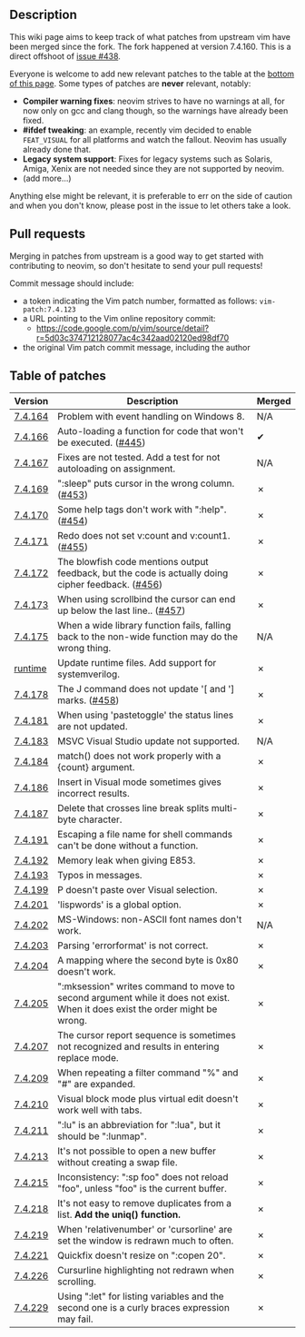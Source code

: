 Description
-----------

This wiki page aims to keep track of what patches from upstream vim have been merged since the fork. The fork happened at version 7.4.160. This is a direct offshoot of [issue #438](https://github.com/neovim/neovim/issues/438).

Everyone is welcome to add new relevant patches to the table at the [bottom of this page](#table-of-patches). Some types of patches are **never** relevant, notably:

- **Compiler warning fixes**: neovim strives to have no warnings at all, for now only on gcc and clang though, so the warnings have already been fixed.
- **#ifdef tweaking**: an example, recently vim decided to enable `FEAT_VISUAL` for all platforms and watch the fallout. Neovim has usually already done that.
- **Legacy system support**: Fixes for legacy systems such as Solaris, Amiga, Xenix are not needed since they are not supported by neovim.
- (add more...)

Anything else might be relevant, it is preferable to err on the side of caution and when you don't know, please post in the issue to let others take a look. 

Pull requests
-------------

Merging in patches from upstream is a good way to get started with contributing to neovim, so don't hesitate to send your pull requests! 

Commit message should include:

- a token indicating the Vim patch number, formatted as follows: `vim-patch:7.4.123`
- a URL pointing to the Vim online repository commit:
    - https://code.google.com/p/vim/source/detail?r=5d03c374712128077ac4c342aad02120ed98df70
- the original Vim patch commit message, including the author
    

Table of patches
----------------

Version  | Description | Merged
------------------- | --------------- | ----------
 [7.4.164](https://code.google.com/p/vim/source/detail?r=a01819fb6e2b5c270dac492ab2fe923ea9301651)  | Problem with event handling on Windows 8. | N/A
 [7.4.166](https://code.google.com/p/vim/source/detail?r=5d03c374712128077ac4c342aad02120ed98df70)  | Auto-loading a function for code that won't be executed. ([#445](https://github.com/neovim/neovim/pull/445)) | ✔
 [7.4.167](https://code.google.com/p/vim/source/detail?r=22387c8eec43ea8b1b704cad49c8f7187e2fd579)  | Fixes are not tested. Add a test for not autoloading on assignment. | N/A
 [7.4.169](https://code.google.com/p/vim/source/detail?r=4e3a9dd25d428e7c08ed401afc244972e27e08e6)  | ":sleep" puts cursor in the wrong column. ([#453](https://github.com/neovim/neovim/pull/453)) | ✗
 [7.4.170](https://code.google.com/p/vim/source/detail?r=8122eab8fcdbbdaac62dfbf7c6458cb3e6f46b04)  | Some help tags don't work with ":help". ([#454](https://github.com/neovim/neovim/pull/454)) | ✗
 [7.4.171](https://code.google.com/p/vim/source/detail?r=beb037a6c2708f539d50840637f70eed0811d93c)  | Redo does not set v:count and v:count1. ([#455](https://github.com/neovim/neovim/pull/455)) | ✗
 [7.4.172](https://code.google.com/p/vim/source/detail?r=391e10afccf6879dcfab8b28cb1587a13eb835c0)  | The blowfish code mentions output feedback, but the code is actually doing cipher feedback. ([#456](https://github.com/neovim/neovim/pull/456)) | ✗
 [7.4.173](https://code.google.com/p/vim/source/detail?r=233ad7b960d0fbeb224b383918113b25c74ebe35)  | When using scrollbind the cursor can end up below the last line.. ([#457](https://github.com/neovim/neovim/pull/457)) | ✗
 [7.4.175](https://code.google.com/p/vim/source/detail?r=6b69d8dde19e32909f4ee3a6337e6a2ecfbb6f72)  | When a wide library function fails, falling back to the non-wide function may do the wrong thing. | N/A
 [runtime](https://code.google.com/p/vim/source/detail?r=1dea14d4c73897e0317779a1c85271629806def5)  | Update runtime files.  Add support for systemverilog. | ✗
 [7.4.178](https://code.google.com/p/vim/source/detail?r=647e6bb15aa3f864eaf447fe77e3e3ae7e37b134)  | The J command does not update '[ and '] marks. ([#458](https://github.com/neovim/neovim/pull/458)) | ✗
 [7.4.181](https://code.google.com/p/vim/source/detail?r=cb5683bcde03796baa7e845fd9a2fcaec3383538)  | When using 'pastetoggle' the status lines are not updated. | ✗
 [7.4.183](https://code.google.com/p/vim/source/detail?r=1e2bfe4f3e903110f27cb6231f6642e721808837)  | MSVC Visual Studio update not supported. | N/A
 [7.4.184](https://code.google.com/p/vim/source/detail?r=9ac2fc63501d3eff92446c03b2822b30b169db5a)  | match() does not work properly with a {count} argument. | ✗
 [7.4.186](https://code.google.com/p/vim/source/detail?r=4d12112c5efae071aecbeed1a7196f18950457b3)  | Insert in Visual mode sometimes gives incorrect results. | ✗
 [7.4.187](https://code.google.com/p/vim/source/detail?r=a1c07956171a133583df42627d3498f935e59988)  | Delete that crosses line break splits multi-byte character. | ✗
 [7.4.191](https://code.google.com/p/vim/source/detail?r=40f18a1c1592c8b4047f6f2a413557f48a99c55f)  | Escaping a file name for shell commands can't be done without a function. | ✗
 [7.4.192](https://code.google.com/p/vim/source/detail?r=04c4ef8c0a1b757494500e46400552b135135e94)  | Memory leak when giving E853. | ✗
 [7.4.193](https://code.google.com/p/vim/source/detail?r=a8650e2a0b5a5936f7d503429180df47df2aa775)  | Typos in messages. | ✗
 [7.4.199](https://code.google.com/p/vim/source/detail?r=54b1a90c937380195fad6a52408aa3b4eed6d8d1)  | P doesn't paste over Visual selection. | ✗
 [7.4.201](https://code.google.com/p/vim/source/detail?r=06e5f65c34d8136c3a9d2219429b7eca35cb3a21)  | 'lispwords' is a global option. | ✗
 [7.4.202](https://code.google.com/p/vim/source/detail?r=22d7af9ff3e5e2b93fdbe8603df2f15155a5976b)  | MS-Windows: non-ASCII font names don't work. | N/A
 [7.4.203](https://code.google.com/p/vim/source/detail?r=fb24b025c7cf07db79a559a3091db42e02c1af86)  | Parsing 'errorformat' is not correct. | ✗
 [7.4.204](https://code.google.com/p/vim/source/detail?r=f5120cbf16b9a9c6e0fbb599a6524e05ecf11393)  | A mapping where the second byte is 0x80 doesn't work. | ✗
 [7.4.205](https://code.google.com/p/vim/source/detail?r=0ace3a24c2a0153f0aaf9b619d3958e7f486705f)  | ":mksession" writes command to move to second argument while it does not exist.  When it does exist the order might be wrong. | ✗
 [7.4.207](https://code.google.com/p/vim/source/detail?r=2aa909427e44cd3aac7def024b66e41d0c9d0e0d)  | The cursor report sequence is sometimes not recognized and results in entering replace mode.  | ✗
 [7.4.209](https://code.google.com/p/vim/source/detail?r=bb402c49379de97fcd475fbbbbdc5ed41e5dff07)  | When repeating a filter command "%" and "#" are expanded. | ✗
 [7.4.210](https://code.google.com/p/vim/source/detail?r=420fd9cb86d51a92c4307a746557e81914c6d6c4)  | Visual block mode plus virtual edit doesn't work well with tabs. | ✗
 [7.4.211](https://code.google.com/p/vim/source/detail?r=e90bef2240c8d187da6e8d8fa5007ec5afc12284)  | ":lu" is an abbreviation for ":lua", but it should be ":lunmap". | ✗
 [7.4.213](https://code.google.com/p/vim/source/detail?r=e25a04c1c515e6eb32197291472f89bcadfabf89)  | It's not possible to open a new buffer without creating a swap file. | ✗
 [7.4.215](https://code.google.com/p/vim/source/detail?r=f069a3a0f84451aa498c6c22d8f922d1e695e96d)  | Inconsistency: ":sp foo" does not reload "foo", unless "foo" is the current buffer. | ✗
[7.4.218](https://code.google.com/p/vim/source/detail?r=ddc3f32a4b2191f829206322d46f0e9c7e365e22)  | It's not easy to remove duplicates from a list. **Add the uniq() function.** | ✗
 [7.4.219](https://code.google.com/p/vim/source/detail?r=37af1e6e91bb1e8ceb89d3ba1c49a04ffd889880)  | When 'relativenumber' or 'cursorline' are set the window is redrawn much to often. | ✗
[7.4.221](https://code.google.com/p/vim/source/detail?r=a548aae15b3a27a56d814900049785c29c01a37a)  | Quickfix doesn't resize on ":copen 20". | ✗
[7.4.226](https://code.google.com/p/vim/source/detail?r=b650f2db8f9604124c0ddfb14af0c04bd4ae0580)  | Cursurline highlighting not redrawn when scrolling. | ✗
[7.4.229](https://code.google.com/p/vim/source/detail?r=839cca5ec18d560e3714065e54ed38b6e812aaf7)  | Using ":let" for listing variables and the second one is a curly braces expression may fail. | ✗